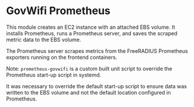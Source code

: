 # GovWifi Prometheus

This module creates an EC2 instance with an attached EBS volume. It installs Prometheus, runs a Prometheus server, and saves the scraped metric data to the EBS volume.

The Prometheus server scrapes metrics from the FreeRADIUS Prometheus exporters running on the frontend containers. 

Note: `prometheus-govwifi` is a custom built unit script to override the Prometheus start-up script in systemd. 

It was necessary to override the default start-up script to ensure data was written to the EBS volume and not the default location configured in Prometheus.
